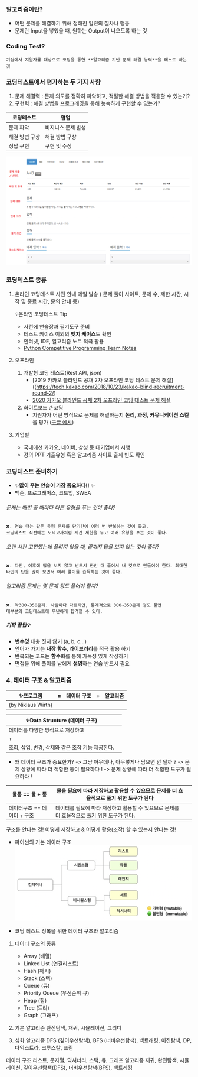 
### 알고리즘이란?
- 어떤 문제를 해결하기 위해 정해진 일련의 절차나 행동
- 문제란 Input을 넣었을 때, 원하는 Output이 나오도록 하는 것

### Coding Test? 
	기업에서 지원자를 대상으로 코딩을 통한 **알고리즘 기반 문제 해결 능력**을 테스트 하는 것 

### 코딩테스트에서 평가하는 두 가지 사항
1. 문제 해결력 : 문제 의도를 정확히 파악하고, 적절한 해결 방법을 적용할 수 있는가?
2. 구현력 : 해결 방법을 프로그래밍을 통해 능숙하게 구현할 수 있는가?

 
| 코딩테스트     | 협업               |
| -------------- | ------------------ |
| 문제 파악      | 비지니스 문제 발생 |
| 해결 방법 구상 | 해결 방법 구상     |
| 정답 구현  | 구현 및 수정 |

![](assets/01.%20about%20Algorithm%20(Intro)-image-1.png)

### 코딩테스트 종류
1. 온라인
	코딩테스트 사전 안내 메일 발송
	( 문제 풀이 사이트, 문제 수, 제한 시간, 시작 및 종료 시간, 문의 안내 등)
	
	💡온라인 코딩테스트 Tip
	- 사전에 연습장과 필기도구 준비
	- 테스트 케이스 이외의 **엣지 케이스**도 확인
	- 인터넷, IDE,  알고리즘 노트 적극 활용
	- [Python Competitive Programming Team Notes](https://github.com/ndb796/Python-Competitive-Programming-Team-Notes)

2. 오프라인 
	1. 개발형 코딩 테스트(Rest API, json)
		- [2019 카카오 블라인드 공채 2차 오프라인 코딩 테스트 문제 해설]((https://tech.kakao.com/2018/10/23/kakao-blind-recruitment-round-2/)
		- [2020 카카오 블라인드 공채 2차 오프라인 코딩 테스트 문제 해설](https://tech.kakao.com/2019/10/21/kakao-blind-recruitment-2020-round2/)
	2. 화이트보드 손코딩
		- 지원자가 어떤 방식으로 문제를 해결하는지 **논리, 과정, 커뮤니케이션 스킬**을 평가 ([구글 예시](https://www.youtube.com/watch?v=BF3FLDAzWxo&themeRefresh=1))

3. 기업별
	- 국내에선 카카오, 네이버, 삼성 등 대기업에서 시행
	- 강의 PPT 기출유형 혹은 알고리즘 사이트 출제 빈도 확인


### 코딩테스트 준비하기
- ✨**많이 푸는 연습이 가장 중요하다!!** ✨
- 백준, 프로그래머스, 코드업, SWEA

###### 문제는 매번 풀 때마다 다른 유형을 푸는 것이 좋다?
	❌. 연습 때는 같은 유형 문제를 단기간에 여러 번 반복하는 것이 좋고, 
	코딩테스트 직전에는 모의고사처럼 시간 제한을 두고 여러 유형을 푸는 것이 좋다. 

###### 오랜 시간 고민했는데 풀리지 않을 때, 끝까지 답을 보지 않는 것이 좋다?
	❌. 다만, 이후에 답을 보지 않고 반드시 한번 더 풀어서 내 것으로 만들어야 한다. 최대한 타인의 답을 많이 보면서 여러 풀이를 습득하는 것이 좋다.

###### 알고리즘 문제는 몇 문제 정도 풀어야 할까? 
	❌. 약300~350문제. 사람마다 다르지만, 통계적으로 300~350문제 정도 풀면
	대부분의 코딩테스트에 무난하게 합격할 수 있다. 

##### 기타 꿀팁💡
- **변수명** 대충 짓지 않기 (a, b, c...)
- 언어가 가지는 **내장 함수, 라이브러리**를 적극 활용 하기
- 반복되는 코드는 **함수화**를 통해 가독성 있게 작성하기
- 면접을 위해 풀이를 남에게 **설명**하는 연습 반드시 필요

### 4. 데이터 구조 & 알고리즘

| ✨프로그램 | =   | 데이터 구조 | +   | 알고리즘 |
| -------- | --- | ----------- | --- | -------- |
| (by Niklaus Wirth)         |     |             |     |          |


| ✨Data Structure  (데이터 구조)     |     |
| --------------------------------- | --- |
| 데이터를 다양한 방식으로 저장하고 |     |
| +                                  |     |
| 조회, 삽입, 변경, 삭제와 같은 조작 기능 제공한다.   |     |


- 왜 데이터 구조가 중요한가?
-> 그냥 아무데나, 아무렇게나 담으면 안 될까 ?
-> 문제 상황에 따라 더 적합한 통이 필요하다 !
-> 문제 상황에 따라 더 적합한 도구가 필요하다 !

| 물통 == 물 + 통                              | 물을 필요에 따라 저장하고 활용할 수 있으므로 문제를 더 효율적으로 풀기 위한 도구가 된다|     |
| -------------------------------------------- | --------------------------- | --- |
|  데이터구조 == 데이터 + 구조| 데이터를 필요에 따라 저장하고 활용할 수 있으므로 문제를 더 효율적으로 풀기 위한 도구가 된다.                 |     |


구조를 안다는 것!
	어떻게 저장하고 & 어떻게 활용(조작) 할 수 있는지 안다는 것!


- 파이썬의 기본 데이터 구조
![](assets/01.%20about%20Algorithm%20(Intro)-image-2.png)

- 코딩 테스트 정복을 위한 데이터 구조와 알고리즘

1. 데이터 구조의 종류
	- Array (배열)
	- Linked List (연결리스트)
	- Hash (해시)
	- Stack (스택)
	- Queue (큐)
	- Priority Queue (우선순위 큐)
	- Heap (힙)
	- Tree (트리)
	- Graph (그래프)
	
2. 기본 알고리즘
	완전탐색, 재귀, 시뮬레이션, 그리디
	
3. 심화 알고리즘
	DFS (깊이우선탐색), BFS (너비우선탐색), 백트래킹, 
	이진탐색, DP, 다익스트라, 크루스칼, 프림


데이터 구조 
	리스트, 문자열, 딕셔너리, 스택, 큐, 그래프
알고리즘
	재귀, 완전탐색, 시뮬레이션, 깊이우선탐색(DFS), 너비우선탐색(BFS), 백트레킹

